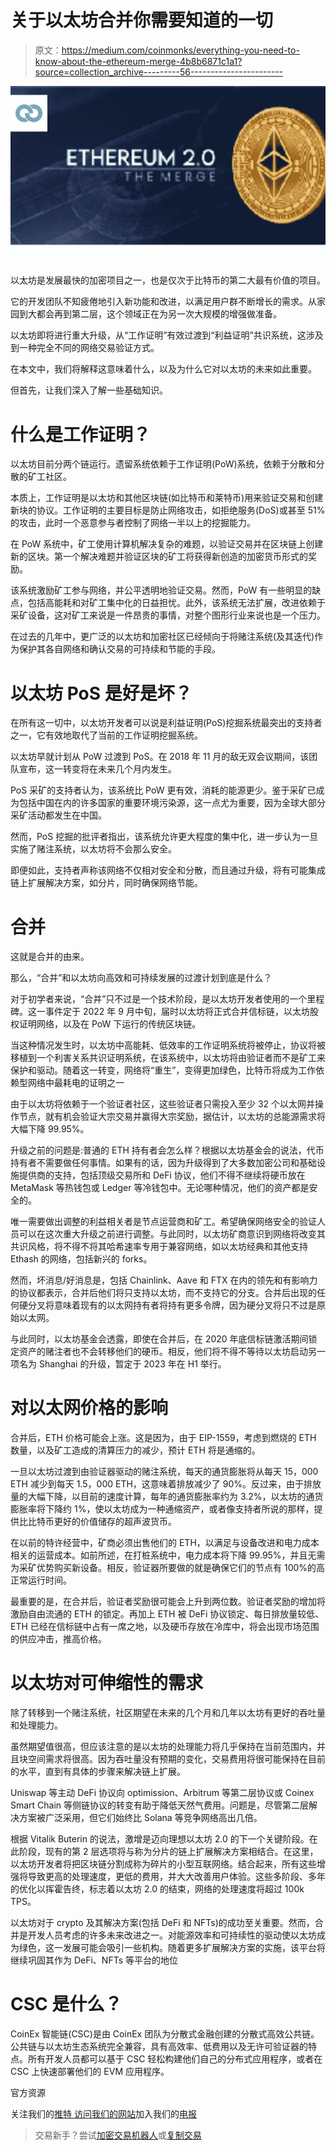 # 关于以太坊合并你需要知道的一切

> 原文：<https://medium.com/coinmonks/everything-you-need-to-know-about-the-ethereum-merge-4b8b6871c1a1?source=collection_archive---------56----------------------->

![](img/1a0430c689db042e840ead49ac02ae08.png)

以太坊是发展最快的加密项目之一，也是仅次于比特币的第二大最有价值的项目。

它的开发团队不知疲倦地引入新功能和改进，以满足用户群不断增长的需求。从家园到大都会再到第二层，这个领域正在为另一次大规模的增强做准备。

以太坊即将进行重大升级，从“工作证明”有效过渡到“利益证明”共识系统，这涉及到一种完全不同的网络交易验证方式。

在本文中，我们将解释这意味着什么，以及为什么它对以太坊的未来如此重要。

但首先，让我们深入了解一些基础知识。

# 什么是工作证明？

以太坊目前分两个链运行。遗留系统依赖于工作证明(PoW)系统，依赖于分散和分散的矿工社区。

本质上，工作证明是以太坊和其他区块链(如比特币和莱特币)用来验证交易和创建新块的协议。工作证明的主要目标是防止网络攻击，如拒绝服务(DoS)或甚至 51%的攻击，此时一个恶意参与者控制了网络一半以上的挖掘能力。

在 PoW 系统中，矿工使用计算机解决复杂的难题，以验证交易并在区块链上创建新的区块。第一个解决难题并验证区块的矿工将获得新创造的加密货币形式的奖励。

该系统激励矿工参与网络，并公平透明地验证交易。然而，PoW 有一些明显的缺点，包括高能耗和对矿工集中化的日益担忧。此外，该系统无法扩展，改进依赖于采矿设备，这对矿工来说是一件昂贵的事情，对整个图形行业来说也是一个压力。

在过去的几年中，更广泛的以太坊和加密社区已经倾向于将赌注系统(及其迭代)作为保护其各自网络和确认交易的可持续和节能的手段。

# 以太坊 PoS 是好是坏？

在所有这一切中，以太坊开发者可以说是利益证明(PoS)挖掘系统最突出的支持者之一，它有效地取代了当前的工作证明挖掘系统。

以太坊早就计划从 PoW 过渡到 PoS。在 2018 年 11 月的敌无双会议期间，该团队宣布，这一转变将在未来几个月内发生。

PoS 采矿的支持者认为，该系统比 PoW 更有效，消耗的能源更少。鉴于采矿已成为包括中国在内的许多国家的重要环境污染源，这一点尤为重要，因为全球大部分采矿活动都发生在中国。

然而，PoS 挖掘的批评者指出，该系统允许更大程度的集中化，进一步认为一旦实施了赌注系统，以太坊将不会那么安全。

即便如此，支持者声称该网络不仅相对安全和分散，而且通过升级，将有可能集成链上扩展解决方案，如分片，同时确保网络节能。

# 合并

这就是合并的由来。

那么，“合并”和以太坊向高效和可持续发展的过渡计划到底是什么？

对于初学者来说，“合并”只不过是一个技术阶段，是以太坊开发者使用的一个里程碑。这一事件定于 2022 年 9 月中旬，届时以太坊将正式合并信标链，以太坊股权证明网络，以及在 PoW 下运行的传统区块链。

当这种情况发生时，以太坊中高能耗、低效率的工作证明系统将被停止，协议将被移植到一个利害关系共识证明系统，在该系统中，以太坊将由验证者而不是矿工来保护和驱动。随着这一转变，网络将“重生”，变得更加绿色，比特币将成为工作依赖型网络中最耗电的证明之一

由于以太坊将依赖于一个验证者社区，这些验证者只需投入至少 32 个以太网并操作节点，就有机会验证大宗交易并赢得大宗奖励，据估计，以太坊的总能源需求将大幅下降 99.95%。

升级之前的问题是:普通的 ETH 持有者会怎么样？根据以太坊基金会的说法，代币持有者不需要做任何事情。如果有的话，因为升级得到了大多数加密公司和基础设施提供商的支持，包括顶级交易所和 DeFi 协议，他们不得不继续将硬币放在 MetaMask 等热钱包或 Ledger 等冷钱包中。无论哪种情况，他们的资产都是安全的。

唯一需要做出调整的利益相关者是节点运营商和矿工。希望确保网络安全的验证人员可以在这次重大升级之前进行调整。与此同时，以太坊矿商意识到网络将改变其共识风格，将不得不将其哈希速率专用于兼容网络，如以太坊经典和其他支持 Ethash 的网络，包括新兴的 forks。

然而，坏消息/好消息是，包括 Chainlink、Aave 和 FTX 在内的领先和有影响力的协议都表示，合并后他们将只支持以太坊，而不支持它的分支。合并后出现的任何硬分叉将意味着现有的以太网持有者将持有更多令牌，因为硬分叉将只不过是原始以太网。

与此同时，以太坊基金会透露，即使在合并后，在 2020 年底信标链激活期间锁定资产的赌注者也不会转移他们的硬币。相反，他们将不得不等待以太坊启动另一项名为 Shanghai 的升级，暂定于 2023 年在 H1 举行。

# 对以太网价格的影响

合并后，ETH 价格可能会上涨。这是因为，由于 EIP-1559，考虑到燃烧的 ETH 数量，以及矿工造成的清算压力的减少，预计 ETH 将是通缩的。

一旦以太坊过渡到由验证器驱动的赌注系统，每天的通货膨胀将从每天 15，000 ETH 减少到每天 1.5，000 ETH，这意味着排放减少了 90%。反过来，由于排放量的大幅下降，以目前的速度计算，每年的通货膨胀率约为 3.2%，以太坊的通货膨胀率将下降约 1%，使以太坊成为一种通缩资产，或者像支持者所说的那样，提供比比特币更好的价值储存的超声波货币。

在以前的特许经营中，矿商必须出售他们的 ETH，以满足与设备改进和电力成本相关的运营成本。如前所述，在打桩系统中，电力成本将下降 99.95%，并且无需为采矿优势购买新设备。相反，验证器所要做的就是确保它们的节点有 100%的高正常运行时间。

最重要的是，在合并后，验证者奖励很可能会上升到两位数。验证者奖励的增加将激励自由流通的 ETH 的锁定。再加上 ETH 被 DeFi 协议锁定、每日排放量较低、ETH 已经在信标链中占有一席之地，以及硬币存放在冷库中，将会出现市场范围的供应冲击，推高价格。

# 以太坊对可伸缩性的需求

除了转移到一个赌注系统，社区期望在未来的几个月和几年以太坊有更好的吞吐量和处理能力。

虽然期望值很高，但应该注意的是以太坊的处理能力将几乎保持在当前范围内，并且块空间需求将很高。因为吞吐量没有预期的变化，交易费用将很可能保持在目前的水平，直到有具体的步骤来解决链上扩展。

Uniswap 等主动 DeFi 协议向 optimission、Arbitrum 等第二层协议或 Coinex Smart Chain 等侧链协议的转变有助于降低天然气费用。问题是，尽管第二层解决方案被广泛采用，但它们始终比 Solana 等竞争网络高出几倍。

根据 Vitalik Buterin 的说法，激增是迈向理想以太坊 2.0 的下一个关键阶段。在此阶段，现有的第 2 层选项将与称为分片的链上扩展解决方案相结合。在这里，以太坊开发者将把区块链分割成称为碎片的小型互联网络。结合起来，所有这些增强将导致更高的处理速度，更低的费用，并大大改善用户体验。这些多阶段、多年的优化以挥霍告终，标志着以太坊 2.0 的结束，网络的处理速度将超过 100k TPS。

以太坊对于 crypto 及其解决方案(包括 DeFi 和 NFTs)的成功至关重要。然而，合并是开发人员考虑的许多未来改进之一。对能源效率和可持续性的驱动使以太坊成为绿色，这一发展可能会吸引一些机构。随着更多扩展解决方案的实施，该平台将继续巩固其作为 DeFi、NFTs 等平台的地位

# CSC 是什么？

CoinEx 智能链(CSC)是由 CoinEx 团队为分散式金融创建的分散式高效公共链。公共链与以太坊生态系统完全兼容，具有高效率、低费用以及无许可验证器的特点。所有开发人员都可以基于 CSC 轻松构建他们自己的分布式应用程序，或者在 CSC 上快速部署他们的 EVM 应用程序。

官方资源

关注我们的[推特
访问我们的](https://twitter.com/CoinEx_CSC)[网站](http://www.coinex.org/)加入我们的[电报](https://t.me/CoinExChain)

> 交易新手？尝试[加密交易机器人](/coinmonks/crypto-trading-bot-c2ffce8acb2a)或[复制交易](/coinmonks/top-10-crypto-copy-trading-platforms-for-beginners-d0c37c7d698c)